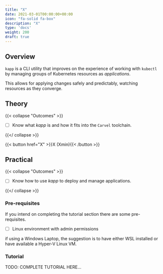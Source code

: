 ```yaml
---
title: "X"
date: 2021-03-01T00:00:00+00:00
icon: "fa-solid fa-box"
description: "X"
type: 'docs'
weight: 200
draft: true
---
```


## Overview

`kapp` is a CLI utility that improves on the experience of working with `kubectl` by managing groups of Kubernetes resources as _applications_.

This allows for applying changes safely and predictably, watching resources as they converge.

## Theory

{{< collapse "Outcomes" >}}

- [ ] Know what _kapp_ is and how it fits into the `Carvel` toolchain.

{{</ collapse >}}

{{< button href="X" >}}X (Xmin){{< /button >}}

## Practical

{{< collapse "Outcomes" >}}

- [ ] Know how to use _kapp_ to deploy and manage applications.

{{</ collapse >}}

### Pre-requisites

If you intend on completing the tutorial section there are some pre-requisites.

- [ ] Linux environment with admin permissions

if using a Windows Laptop, the suggestion is to have either WSL installed or have available a Hyper-V Linux VM.

### Tutorial

TODO: COMPLETE TUTORIAL HERE...
